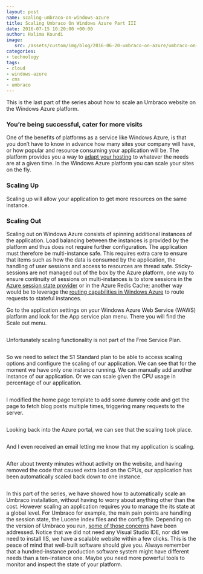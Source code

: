 ```yaml
---
layout: post
name: scaling-umbraco-on-windows-azure 
title: Scaling Umbraco On Windows Azure Part III
date: 2016-07-15 10:20:00 +00:00
author: Halima Koundi
image:
   src: /assets/custom/img/blog/2016-06-20-umbraco-on-azure/umbraco-on-azure.jpg
categories:
- technology
tags:
- cloud 
- windows-azure 
- cms
- umbraco
---
```


This is the last part of the series about how to scale an Umbraco website on the Windows Azure platform.


### You’re being successful, cater for more visits

One of the benefits of platforms as a service like Windows Azure, is that you don’t have to know in advance how many sites your company will have, or how popular and resource consuming your application will be. 
The platform provides you a way to [adapt your hosting](https://azure.microsoft.com/en-gb/blog/scaling-up-and-scaling-out-in-windows-azure-web-sites/) to whatever the needs are at a given time. 
In the Windows Azure platform you can scale your sites on the fly.

### Scaling Up

Scaling up will allow your application to get more resources on the same instance.

### Scaling Out
	
Scaling out on Windows Azure consists of spinning additional instances of the application. 
Load balancing between the instances is provided by the platform and thus does not require further configuration. 
The application must therefore be multi-instance safe. This requires extra care to ensure that items such as how the data is consumed by the application, the handling of user sessions and access to resources are thread safe. 
Sticky-sessions are not managed out of the box by the Azure platform, one way to ensure continuity of sessions on multi-instances is to store sessions in the [Azure session state provider](https://docs.microsoft.com/en-us/previous-versions/azure/azure-services/gg185668(v=azure.100)) or in the Azure Redis Cache; another way would be to leverage the [routing capabilities in Windows Azure](https://channel9.msdn.com/shows/Cloud+Cover/Cloud-Cover-Episode-24-Routing-in-Windows-Azure/) to route requests to stateful instances.

Go to the application settings on your Windows Azure Web Service (WAWS) platform and look for the App service plan menu. There you will find the Scale out menu.

<img src="{{ site.baseurl }}/assets/custom/img/blog/2016-06-20-umbraco-on-azure/20.png" alt="" class="img-fluid"/>

Unfortunately scaling functionality is not part of the Free Service Plan.

<img src="{{ site.baseurl }}/assets/custom/img/blog/2016-06-20-umbraco-on-azure/21.png" alt="" class="img-fluid"/>

So we need to select the S1 Standard plan to be able to access scaling options and configure the scaling of our application. We can see that for the moment we have only one instance running.
We can manually add another instance of our application. Or we can scale given the CPU usage in percentage of our application.

<img src="{{ site.baseurl }}/assets/custom/img/blog/2016-06-20-umbraco-on-azure/22.png" alt="" class="img-fluid"/>

I modified the home page template to add some dummy code and get the page to fetch blog posts multiple times, triggering many requests to the server.

<img src="{{ site.baseurl }}/assets/custom/img/blog/2016-06-20-umbraco-on-azure/23.png" alt="" class="img-fluid"/>

Looking back into the Azure portal, we can see that the scaling took place.

<img src="{{ site.baseurl }}/assets/custom/img/blog/2016-06-20-umbraco-on-azure/24.png" alt="" class="img-fluid"/>

And I even received an email letting me know that my application is scaling.

<img src="{{ site.baseurl }}/assets/custom/img/blog/2016-06-20-umbraco-on-azure/25.png" alt="" class="img-fluid"/>

After about twenty minutes without activity on the website, and having removed the code that caused extra load on the CPUs, our application has been automatically scaled back down to one instance.

<img src="{{ site.baseurl }}/assets/custom/img/blog/2016-06-20-umbraco-on-azure/26.png" alt="" class="img-fluid"/>

In this part of the series, we have showed how to automatically scale an Umbraco installation, without having to worry about anything other than the cost.
However scaling an application requires you to manage the its state at a global level. 
For Umbraco for example, the main pain points are handling the session state, the Lucene index files and the config file. 
Depending on the version of Umbraco you run, [some of those concerns](http://blog.orbitone.com/post/Does-Umbraco-really-loves-Windows-Azure) have been addressed.
Notice that we did not need any Visual Studio IDE, nor did we need to install IIS, we have a scalable website within a few clicks.
This is the peace of mind that well-built software should give you.
Always remember that a hundred-instance production software system might have different needs than a ten-instance one.
Maybe you need more powerful tools to monitor and inspect the state of your platform.




